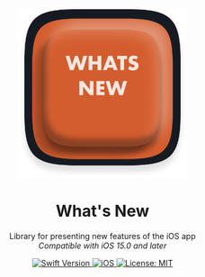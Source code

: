 <div align="center">
  <img width="300" height="300" src="/Resources/What's New.png" alt="">
  <h1><b>What's New</b></h1>
  <p>
    Library for presenting new features of the iOS app
    <br>
    <i>Compatible with iOS 15.0 and later</i>
  </p>
</div>

<div align="center">
  <a href="https://swift.org">
<!--     <img src="https://img.shields.io/badge/Swift-5.9%20%7C%206-orange.svg" alt="Swift Version"> -->
    <img src="https://img.shields.io/badge/Swift-5.9-orange.svg" alt="Swift Version">
  </a>
  <a href="https://www.apple.com/ios/">
    <img src="https://img.shields.io/badge/iOS-15%2B-blue.svg" alt="iOS">
  </a>
  <a href="LICENSE">
    <img src="https://img.shields.io/badge/License-MIT-green.svg" alt="License: MIT">
  </a>
</div>
